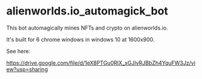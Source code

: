 # alienworlds.io_automagick_bot

This bot automagically mines NFTs and crypto on alienworlds.io.

It's built for 6 chrome windows in windows 10 at 1600x900.

See here:

https://drive.google.com/file/d/1eX8PTGu0RIX_xGJlvRJBbZh4YquFW3Jz/view?usp=sharing
